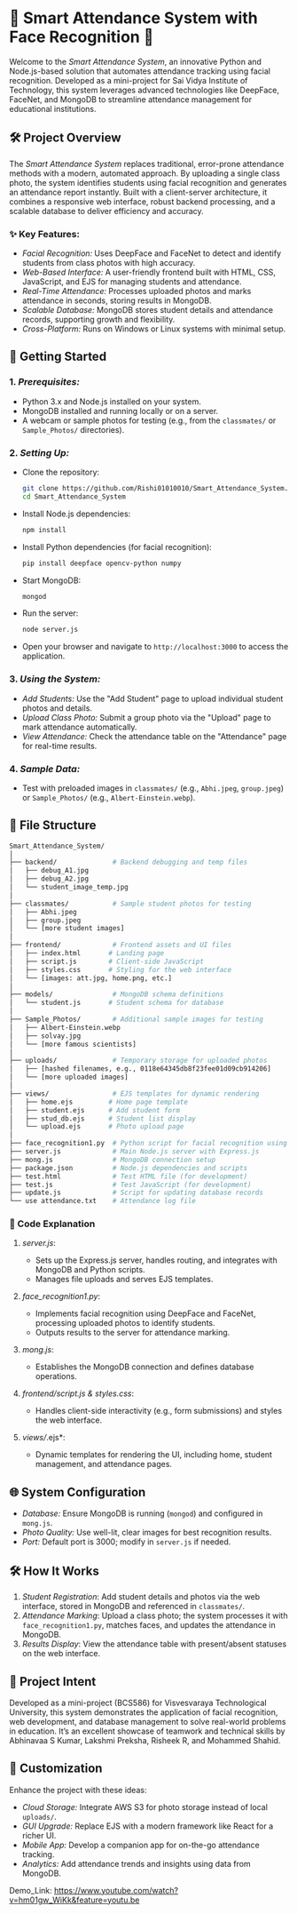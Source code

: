 # 📸 Smart Attendance System with Face Recognition 📸

Welcome to the *Smart Attendance System*, an innovative Python and Node.js-based solution that automates attendance tracking using facial recognition. Developed as a mini-project for Sai Vidya Institute of Technology, this system leverages advanced technologies like DeepFace, FaceNet, and MongoDB to streamline attendance management for educational institutions.

## 🛠️ Project Overview

The *Smart Attendance System* replaces traditional, error-prone attendance methods with a modern, automated approach. By uploading a single class photo, the system identifies students using facial recognition and generates an attendance report instantly. Built with a client-server architecture, it combines a responsive web interface, robust backend processing, and a scalable database to deliver efficiency and accuracy.

### ✨ Key Features:

- *Facial Recognition:* Uses DeepFace and FaceNet to detect and identify students from class photos with high accuracy.
- *Web-Based Interface:* A user-friendly frontend built with HTML, CSS, JavaScript, and EJS for managing students and attendance.
- *Real-Time Attendance:* Processes uploaded photos and marks attendance in seconds, storing results in MongoDB.
- *Scalable Database:* MongoDB stores student details and attendance records, supporting growth and flexibility.
- *Cross-Platform:* Runs on Windows or Linux systems with minimal setup.

## 🚀 Getting Started

### 1. *Prerequisites:*
- Python 3.x and Node.js installed on your system.
- MongoDB installed and running locally or on a server.
- A webcam or sample photos for testing (e.g., from the `classmates/` or `Sample_Photos/` directories).

### 2. *Setting Up:*

- Clone the repository:
  ```bash
  git clone https://github.com/Rishi01010010/Smart_Attendance_System.git
  cd Smart_Attendance_System
  ```

- Install Node.js dependencies:
  ```bash
  npm install
  ```

- Install Python dependencies (for facial recognition):
  ```bash
  pip install deepface opencv-python numpy
  ```

- Start MongoDB:
  ```bash
  mongod
  ```

- Run the server:
  ```bash
  node server.js
  ```

- Open your browser and navigate to `http://localhost:3000` to access the application.

### 3. *Using the System:*

- *Add Students:* Use the "Add Student" page to upload individual student photos and details.
- *Upload Class Photo:* Submit a group photo via the "Upload" page to mark attendance automatically.
- *View Attendance:* Check the attendance table on the "Attendance" page for real-time results.

### 4. *Sample Data:*

- Test with preloaded images in `classmates/` (e.g., `Abhi.jpeg`, `group.jpeg`) or `Sample_Photos/` (e.g., `Albert-Einstein.webp`).

## 💾 File Structure

```bash
Smart_Attendance_System/
│
├── backend/              # Backend debugging and temp files
│   ├── debug_A1.jpg
│   ├── debug_A2.jpg
│   └── student_image_temp.jpg
│
├── classmates/           # Sample student photos for testing
│   ├── Abhi.jpeg
│   ├── group.jpeg
│   └── [more student images]
│
├── frontend/             # Frontend assets and UI files
│   ├── index.html       # Landing page
│   ├── script.js        # Client-side JavaScript
│   ├── styles.css       # Styling for the web interface
│   └── [images: att.jpg, home.png, etc.]
│
├── models/               # MongoDB schema definitions
│   └── student.js       # Student schema for database
│
├── Sample_Photos/        # Additional sample images for testing
│   ├── Albert-Einstein.webp
│   ├── solvay.jpg
│   └── [more famous scientists]
│
├── uploads/              # Temporary storage for uploaded photos
│   ├── [hashed filenames, e.g., 0118e64345db8f23fee01d09cb914206]
│   └── [more uploaded images]
│
├── views/                # EJS templates for dynamic rendering
│   ├── home.ejs         # Home page template
│   ├── student.ejs      # Add student form
│   ├── stud_db.ejs      # Student list display
│   └── upload.ejs       # Photo upload page
│
├── face_recognition1.py  # Python script for facial recognition using DeepFace
├── server.js             # Main Node.js server with Express.js
├── mong.js               # MongoDB connection setup
├── package.json          # Node.js dependencies and scripts
├── test.html             # Test HTML file (for development)
├── test.js               # Test JavaScript (for development)
├── update.js             # Script for updating database records
└── use attendance.txt    # Attendance log file
```

### 📝 Code Explanation

1. *server.js*:
   - Sets up the Express.js server, handles routing, and integrates with MongoDB and Python scripts.
   - Manages file uploads and serves EJS templates.

2. *face_recognition1.py*:
   - Implements facial recognition using DeepFace and FaceNet, processing uploaded photos to identify students.
   - Outputs results to the server for attendance marking.

3. *mong.js*:
   - Establishes the MongoDB connection and defines database operations.

4. *frontend/script.js & styles.css*:
   - Handles client-side interactivity (e.g., form submissions) and styles the web interface.

5. *views/*.ejs*:
   - Dynamic templates for rendering the UI, including home, student management, and attendance pages.

## 🌐 System Configuration

- *Database:* Ensure MongoDB is running (`mongod`) and configured in `mong.js`.
- *Photo Quality:* Use well-lit, clear images for best recognition results.
- *Port:* Default port is 3000; modify in `server.js` if needed.

## 🛠️ How It Works

1. *Student Registration*: Add student details and photos via the web interface, stored in MongoDB and referenced in `classmates/`.
2. *Attendance Marking*: Upload a class photo; the system processes it with `face_recognition1.py`, matches faces, and updates the attendance in MongoDB.
3. *Results Display*: View the attendance table with present/absent statuses on the web interface.

## 🎯 Project Intent

Developed as a mini-project (BCS586) for Visvesvaraya Technological University, this system demonstrates the application of facial recognition, web development, and database management to solve real-world problems in education. It’s an excellent showcase of teamwork and technical skills by Abhinavaa S Kumar, Lakshmi Preksha, Risheek R, and Mohammed Shahid.

## 🔧 Customization

Enhance the project with these ideas:
- *Cloud Storage:* Integrate AWS S3 for photo storage instead of local `uploads/`.
- *GUI Upgrade:* Replace EJS with a modern framework like React for a richer UI.
- *Mobile App:* Develop a companion app for on-the-go attendance tracking.
- *Analytics:* Add attendance trends and insights using data from MongoDB.

Demo_Link: https://www.youtube.com/watch?v=hm01gw_WiKk&feature=youtu.be
